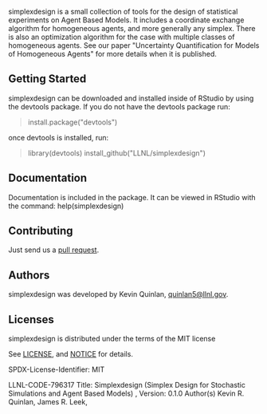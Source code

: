 
simplexdesign is a small collection of tools for the design of statistical experiments on Agent Based Models.  It includes a coordinate exchange algorithm for homogeneous agents, and more generally any simplex.  There is also an optimization algorithm for the case with multiple classes of homogeneous agents. See our paper "Uncertainty Quantification for Models of Homogeneous Agents" for more details when it is published. 

Getting Started
----------------
simplexdesign can be downloaded and installed inside of RStudio by using the devtools package.  If you do not have the devtools package run:
> install.package("devtools")

once devtools is installed, run:
> library(devtools)
> install_github("LLNL/simplexdesign")


Documentation
----------------

Documentation is included in the package.  It can be viewed in RStudio with the command: help(simplexdesign)

Contributing
------------------------
Just send us a [pull request](https://help.github.com/articles/using-pull-requests/). 

Authors
----------------

simplexdesign was developed by Kevin Quinlan, quinlan5@llnl.gov.


Licenses
----------------

simplexdesign is distributed under the terms of the MIT license

See [LICENSE](https://raw.githubusercontent.com/LLNL/simplexdesign/master/LICENSE), and
[NOTICE](https://raw.githubusercontent.com/LLNL/simplexdesign/master/NOTICE) for details.

SPDX-License-Identifier: MIT

LLNL-CODE-796317
Title: Simplexdesign (Simplex Design for Stochastic Simulations and Agent Based Models) , Version: 0.1.0
Author(s) Kevin R. Quinlan, James R. Leek, 
